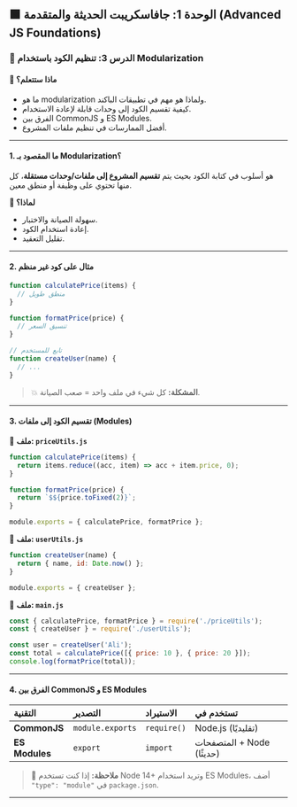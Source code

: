 ## 🟩 الوحدة 1: جافاسكريبت الحديثة والمتقدمة (Advanced JS Foundations)

### 📘 الدرس 3: تنظيم الكود باستخدام Modularization

#### 🧠 **ماذا ستتعلم؟**
* ما هو modularization ولماذا هو مهم في تطبيقات الباكند.
* كيفية تقسيم الكود إلى وحدات قابلة لإعادة الاستخدام.
* الفرق بين CommonJS و ES Modules.
* أفضل الممارسات في تنظيم ملفات المشروع.

---

#### 1. ما المقصود بـ Modularization؟
هو أسلوب في كتابة الكود بحيث يتم **تقسيم المشروع إلى ملفات/وحدات مستقلة**، كل منها تحتوي على وظيفة أو منطق معين.

**🔧 لماذا؟**
* سهولة الصيانة والاختبار.
* إعادة استخدام الكود.
* تقليل التعقيد.

---

#### 2. مثال على كود غير منظم

```javascript
function calculatePrice(items) {
  // منطق طويل
}

function formatPrice(price) {
  // تنسيق السعر
}

// تابع للمستخدم
function createUser(name) {
  // ...
}
```
> 💥 **المشكلة:** كل شيء في ملف واحد = صعب الصيانة.

---

#### 3. تقسيم الكود إلى ملفات (Modules)

📄 **ملف: `priceUtils.js`**
```javascript
function calculatePrice(items) {
  return items.reduce((acc, item) => acc + item.price, 0);
}

function formatPrice(price) {
  return `$${price.toFixed(2)}`;
}

module.exports = { calculatePrice, formatPrice };
```

📄 **ملف: `userUtils.js`**
```javascript
function createUser(name) {
  return { name, id: Date.now() };
}

module.exports = { createUser };
```

📄 **ملف: `main.js`**
```javascript
const { calculatePrice, formatPrice } = require('./priceUtils');
const { createUser } = require('./userUtils');

const user = createUser('Ali');
const total = calculatePrice([{ price: 10 }, { price: 20 }]);
console.log(formatPrice(total));
```

---

#### 4. الفرق بين CommonJS و ES Modules

| التقنية | التصدير | الاستيراد | تستخدم في |
| :--- | :--- | :--- | :--- |
| **CommonJS** | `module.exports` | `require()` | Node.js (تقليديًا) |
| **ES Modules** | `export` | `import` | المتصفحات + Node (حديثًا) |

> 🔔 **ملاحظة:** إذا كنت تستخدم Node 14+ وتريد استخدام ES Modules، أضف `"type": "module"` في `package.json`.

---